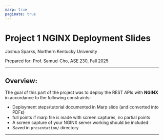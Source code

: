 ```yaml
---
marp: true
paginate: true
---
```


# Project 1 NGINX Deployment Slides
Joshua Sparks, Northern Kentucky University

Prepared for: Prof. Samuel Cho, ASE 230, Fall 2025

---

## Overview:

The goal of this part of the project was to deploy the REST APIs with **NGINX** in accordance to the following constraints: 
- Deployment steps/tutorial documented in Marp slide (and converted into PDFs)
- full points if marp file is made with screen captures, no partial points
- A screen capture of your NGINX server working should be included 
- Saved in `presentation/` directory  

------
